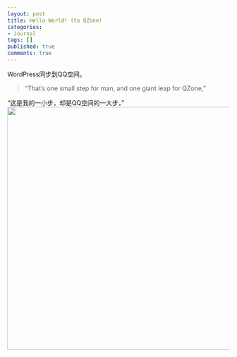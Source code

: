 ```yaml
---
layout: post
title: Hello World! (to QZone)
categories:
- Journal
tags: []
published: true
comments: true
---
```

<p>WordPress同步到QQ空间。
<blockquote>“That’s one small step for man, and one giant leap for QZone,”</blockquote></p>

<p>“这是我的一小步，却是QQ空间的一大步，”
<a href="http://trowa.org/wp-content/media/2011/06/apollo11.jpg"><img class="alignnone size-full wp-image-1105" title="apollo11" src="http://trowa.org/wp-content/media/2011/06/apollo11.jpg" alt="" width="550" height="551" /></a></p>
